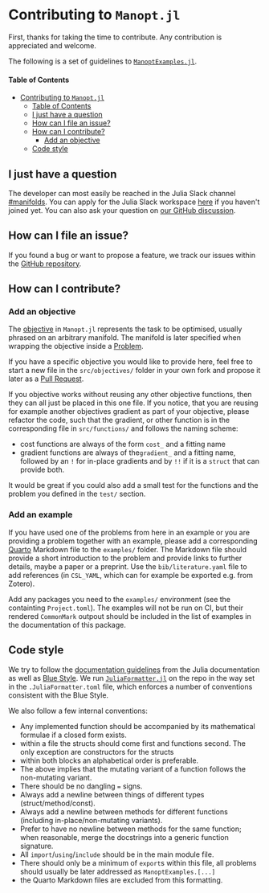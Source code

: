# Contributing to `Manopt.jl`

First, thanks for taking the time to contribute.
Any contribution is appreciated and welcome.

The following is a set of guidelines to [`ManoptExamples.jl`](https://juliamanifolds.github.io/ManoptExamples.jl/).

#### Table of Contents

- [Contributing to `Manopt.jl`](#Contributing-to-manoptjl)
  - [Table of Contents](#Table-of-Contents)
  - [I just have a question](#I-just-have-a-question)
  - [How can I file an issue?](#How-can-I-file-an-issue)
  - [How can I contribute?](#How-can-I-contribute)
    - [Add an objective](#Add-an-objective)
  - [Code style](#Code-style)

## I just have a question

The developer can most easily be reached in the Julia Slack channel [#manifolds](https://julialang.slack.com/archives/CP4QF0K5Z).
You can apply for the Julia Slack workspace [here](https://julialang.org/slack/) if you haven't joined yet.
You can also ask your question on [our GitHub discussion](https://github.com/JuliaManifolds/ManoptExamples.jl/discussions).

## How can I file an issue?

If you found a bug or want to propose a feature, we track our issues within the [GitHub repository](https://github.com/JuliaManifolds/ManoptExamples.jl/issues).

## How can I contribute?

### Add an objective

The [objective](https://manoptjl.org/stable/plans/objective/) in `Manopt.jl`
represents the task to be optimised, usually phrased on an arbitrary manifold.
The manifold is later specified when wrapping the objective inside a
[Problem](https://manoptjl.org/stable/plans/problem/).

If you have a specific objective you would like to provide here, feel free to start a new
file in the `src/objectives/` folder in your own fork and propose it later as a [Pull Request](https://github.com/JuliaManifolds/ManoptExamples.jl/pulls).

If you objective works without reusing any other objective functions, then they can all just be placed in this one file.
If you notice, that you are reusing for example another objectives gradient as part of your objective,
please refactor the code, such that the gradient, or other function is in the corresponding file in
`src/functions/` and follows the naming scheme:

* cost functions are always of the form `cost_` and a fitting name
* gradient functions are always of the`gradient_` and a fitting name, followed by an `!`
for in-place gradients and by `!!` if it is a `struct` that can provide both.

It would be great if you could also add a small test for the functions and the problem you
defined in the `test/` section.

### Add an example

If you have used one of the problems from here in an example or you are providing a problem
together with an example, please add a corresponding [Quarto](https://quarto.org) Markdown file to the `examples/`
folder. The Markdown file should provide a short introduction to the problem and provide links
to further details, maybe a paper or a preprint. Use the `bib/literature.yaml` file to add
references (in `CSL_YAML`, which can for example be exported e.g. from Zotero).

Add any packages you need to the `examples/` environment (see the containting `Project.toml`).
The examples will not be run on CI, but their rendered `CommonMark` outpout should be included
in the list of examples in the documentation of this package.

## Code style

We try to follow the [documentation guidelines](https://docs.julialang.org/en/v1/manual/documentation/)
from the Julia documentation as well as [Blue Style](https://github.com/invenia/BlueStyle).
We run [`JuliaFormatter.jl`](https://github.com/domluna/JuliaFormatter.jl) on the repo in
the way set in the `.JuliaFormatter.toml` file, which enforces a number of conventions consistent with the Blue Style.

We also follow a few internal conventions:

- Any implemented function should be accompanied by its mathematical formulae if a closed
  form exists.
- within a file the structs should come first and functions second. The only exception
  are constructors for the structs
- within both blocks an alphabetical order is preferable.
- The above implies that the mutating variant of a function follows the non-mutating variant.
- There should be no dangling `=` signs.
- Always add a newline between things of different types (struct/method/const).
- Always add a newline between methods for different functions (including in-place/non-mutating variants).
- Prefer to have no newline between methods for the same function; when reasonable,
  merge the docstrings into a generic function signature.
- All `import`/`using`/`include` should be in the main module file.
- There should only be a minimum of `export`s within this file, all problems should usually
  be later addressed as `ManoptExamples.[...]`
- the Quarto Markdown files are excluded from this formatting.
